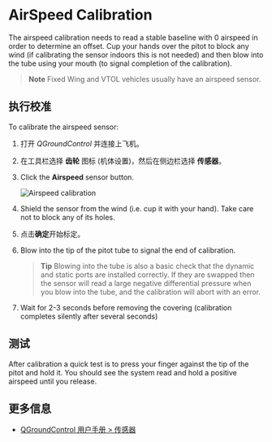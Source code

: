 # AirSpeed Calibration

The airspeed calibration needs to read a stable baseline with 0 airspeed in order to determine an offset. Cup your hands over the pitot to block any wind (if calibrating the sensor indoors this is not needed) and then blow into the tube using your mouth (to signal completion of the calibration).

> **Note** Fixed Wing and VTOL vehicles usually have an airspeed sensor.

## 执行校准

To calibrate the airspeed sensor:

1. 打开 *QGroundControl* 并连接上飞机。
2. 在工具栏选择 **齿轮** 图标 (机体设置)，然后在侧边栏选择 **传感器**。
3. Click the **Airspeed** sensor button.
    
    ![Airspeed calibration](../../images/qgc/setup/sensor_airspeed.jpg)

4. Shield the sensor from the wind (i.e. cup it with your hand). Take care not to block any of its holes.

5. 点击**确定**开始标定。
6. Blow into the tip of the pitot tube to signal the end of calibration.
    
    > **Tip** Blowing into the tube is also a basic check that the dynamic and static ports are installed correctly. If they are swapped then the sensor will read a large negative differential pressure when you blow into the tube, and the calibration will abort with an error.

7. Wait for 2-3 seconds before removing the covering (calibration completes silently after several seconds)

## 测试

After calibration a quick test is to press your finger against the tip of the pitot and hold it. You should see the system read and hold a positive airspeed until you release.

## 更多信息

* [QGroundControl 用户手册 > 传感器](https://docs.qgroundcontrol.com/en/SetupView/Sensors.html#airspeed)